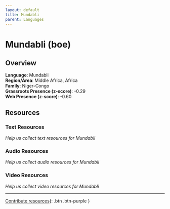 ```yaml
---
layout: default
title: Mundabli
parent: Languages
---
```


# Mundabli (boe)

## Overview

**Language**: Mundabli  
**Region/Area**: Middle Africa, Africa  
**Family**: Niger-Congo  
**Grassroots Presence (z-score)**: -0.29  
**Web Presence (z-score)**: -0.60  

## Resources

### Text Resources
*Help us collect text resources for Mundabli*

### Audio Resources
*Help us collect audio resources for Mundabli*

### Video Resources
*Help us collect video resources for Mundabli*

---

[Contribute resources](https://forms.office.com/e/1SfLJx3u1r){: .btn .btn-purple }
